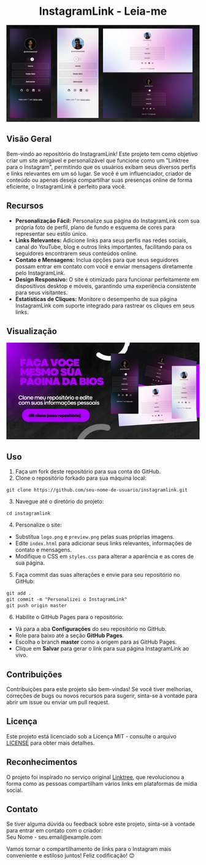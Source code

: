 <h1 align="center">InstagramLink - Leia-me</h1>

<p align="center">
  <img src="./assets/figma.png" alt="InstagramLink Preview">
</p>

<h2>Visão Geral</h2>

<p>
  Bem-vindo ao repositório do InstagramLink! Este projeto tem como objetivo criar um site amigável e personalizável que funcione como um "Linktree para o Instagram", permitindo que os usuários exibam seus diversos perfis e links relevantes em um só lugar. Se você é um influenciador, criador de conteúdo ou apenas deseja compartilhar suas presenças online de forma eficiente, o InstagramLink é perfeito para você.
</p>

<h2>Recursos</h2>

<ul>
  <li><strong>Personalização Fácil:</strong> Personalize sua página do InstagramLink com sua própria foto de perfil, plano de fundo e esquema de cores para representar seu estilo único.</li>
  <li><strong>Links Relevantes:</strong> Adicione links para seus perfis nas redes sociais, canal do YouTube, blog e outros links importantes, facilitando para os seguidores encontrarem seus conteúdos online.</li>
  <li><strong>Contato e Mensagens:</strong> Inclua opções para que seus seguidores possam entrar em contato com você e enviar mensagens diretamente pelo InstagramLink.</li>
  <li><strong>Design Responsivo:</strong> O site é otimizado para funcionar perfeitamente em dispositivos desktop e móveis, garantindo uma experiência consistente para seus visitantes.</li>
  <li><strong>Estatísticas de Cliques:</strong> Monitore o desempenho de sua página InstagramLink com suporte integrado para rastrear os cliques em seus links.</li>
</ul>

<h2>Visualização</h2>

<p align="center">
  <img src="./assets/Famosinho.png" alt="InstagramLink Banner">
</p>

<h2>Uso</h2>

<ol>
  <li>Faça um fork deste repositório para sua conta do GitHub.</li>
  <li>Clone o repositório forkado para sua máquina local:</li>
</ol>

<pre><code>git clone https://github.com/seu-nome-de-usuario/instagramlink.git</code></pre>

<ol start="3">
  <li>Navegue até o diretório do projeto:</li>
</ol>

<pre><code>cd instagramlink</code></pre>

<ol start="4">
  <li>Personalize o site:</li>
</ol>

<ul>
  <li>Substitua <code>logo.png</code> e <code>preview.png</code> pelas suas próprias imagens.</li>
  <li>Edite <code>index.html</code> para adicionar seus links relevantes, informações de contato e mensagens.</li>
  <li>Modifique o CSS em <code>styles.css</code> para alterar a aparência e as cores de sua página.</li>
</ul>

<ol start="5">
  <li>Faça commit das suas alterações e envie para seu repositório no GitHub:</li>
</ol>

<pre><code>git add .
git commit -m "Personalizei o InstagramLink"
git push origin master</code></pre>

<ol start="6">
  <li>Habilite o GitHub Pages para o repositório:</li>
</ol>

<ul>
  <li>Vá para a aba <strong>Configurações</strong> do seu repositório no GitHub.</li>
  <li>Role para baixo até a seção <strong>GitHub Pages</strong>.</li>
  <li>Escolha o branch <strong>master</strong> como a origem para as GitHub Pages.</li>
  <li>Clique em <strong>Salvar</strong> para gerar o link para sua página InstagramLink ao vivo.</li>
</ul>

<h2>Contribuições</h2>

<p>
  Contribuições para este projeto são bem-vindas! Se você tiver melhorias, correções de bugs ou novos recursos para sugerir, sinta-se à vontade para abrir um issue ou enviar um pull request.
</p>

<h2>Licença</h2>

<p>
  Este projeto está licenciado sob a Licença MIT - consulte o arquivo <a href="LICENSE">LICENSE</a> para obter mais detalhes.
</p>

<h2>Reconhecimentos</h2>

<p>
  O projeto foi inspirado no serviço original <a href="https://linktr.ee/">Linktree</a>, que revolucionou a forma como as pessoas compartilham vários links em plataformas de mídia social.
</p>

<h2>Contato</h2>

<p>
  Se tiver alguma dúvida ou feedback sobre este projeto, sinta-se à vontade para entrar em contato com o criador:
  <br>
  Seu Nome - seu.email@example.com
</p>

<p>
  Vamos tornar o compartilhamento de links para o Instagram mais conveniente e estiloso juntos! Feliz codificação! 😊
</p>
